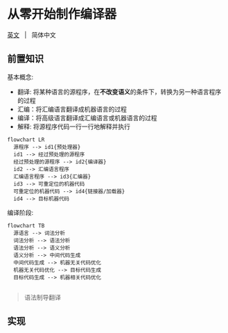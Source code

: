 # 从零开始制作编译器

[英文](./README.md) &nbsp; | &nbsp; 简体中文

## 前置知识

基本概念:

- 翻译: 将某种语言的源程序，在**不改变语义**的条件下，转换为另一种语言程序的过程
- 汇编：将汇编语言翻译成机器语言的过程
- 编译：将高级语言翻译成汇编语言或机器语言的过程
- 解释: 将源程序代码一行一行地解释并执行


```mermaid
flowchart LR
  源程序 --> id1{预处理器}
  id1 --> 经过预处理的源程序
  经过预处理的源程序 --> id2{编译器}
  id2 --> 汇编语言程序
  汇编语言程序 --> id3{汇编器}
  id3 --> 可重定位的机器代码
  可重定位的机器代码 --> id4{链接器/加载器}
  id4 --> 目标机器代码

```

编译阶段:

```mermaid
flowchart TB
  源语言 --> 词法分析
  词法分析 --> 语法分析
  语法分析 --> 语义分析
  语义分析 --> 中间代码生成
  中间代码生成 --> 机器无关代码优化
  机器无关代码优化 --> 目标代码生成
  目标代码生成 --> 机器相关代码优化
 
```

> 语法制导翻译



## 实现


